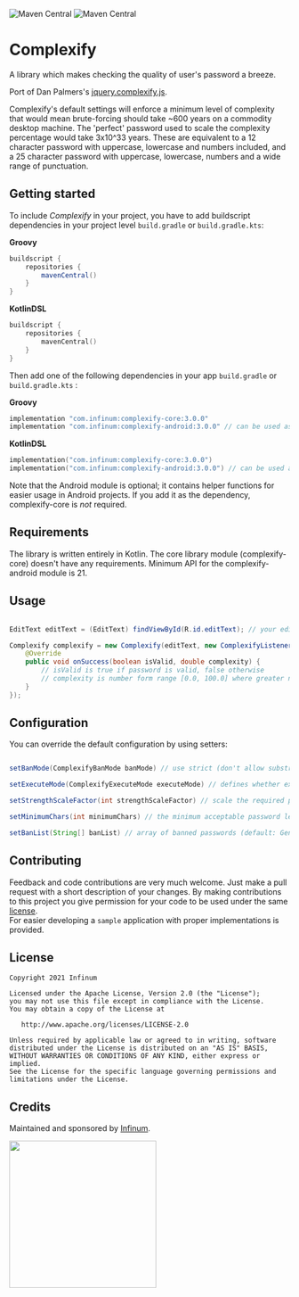 ![Maven Central](https://img.shields.io/maven-central/v/com.infinum.complexify/complexify-core) ![Maven Central](https://img.shields.io/maven-central/v/com.infinum.complexify/complexify-android)

# Complexify

A library which makes checking the quality of user's password a breeze.

Port of Dan Palmers's [jquery.complexify.js](https://github.com/danpalmer/jquery.complexify.js/).

Complexify's default settings will enforce a minimum level of complexity that would mean brute-forcing should take ~600 years on a commodity desktop machine. The 'perfect' password used to scale the complexity percentage would take 3x10^33 years. These are equivalent to a 12 character password with uppercase, lowercase and numbers included, and a 25 character password with uppercase, lowercase, numbers and a wide range of punctuation.

## Getting started

To include _Complexify_ in your project, you have to add buildscript dependencies in your project level `build.gradle` or `build.gradle.kts`:

**Groovy**
```groovy
buildscript {
    repositories {
        mavenCentral()
    }
}
```
**KotlinDSL**
```kotlin
buildscript {
    repositories {
        mavenCentral()
    }
}
```

Then add one of the following dependencies in your app `build.gradle` or `build.gradle.kts` :

**Groovy**
```groovy
implementation "com.infinum:complexify-core:3.0.0"
implementation "com.infinum:complexify-android:3.0.0" // can be used as a standalone dependency
```
**KotlinDSL**
```kotlin
implementation("com.infinum:complexify-core:3.0.0")
implementation("com.infinum:complexify-android:3.0.0") // can be used as a standalone dependency
```

Note that the Android module is optional; it contains helper functions for easier usage in Android projects. If you add it as the dependency,
complexify-core is _not_ required.

## Requirements

The library is written entirely in Kotlin. 
The core library module (complexify-core) doesn't have any requirements. 
Minimum API for the complexify-android module is 21.

## Usage

``` java

EditText editText = (EditText) findViewById(R.id.editText); // your editText where you want to check password complexity as user writes

Complexify complexify = new Complexify(editText, new ComplexifyListener() {
    @Override
    public void onSuccess(boolean isValid, double complexity) {
        // isValid is true if password is valid, false otherwise
        // complexity is number form range [0.0, 100.0] where greater number represents greater complexity
    }
});

```

## Configuration

You can override the default configuration by using setters:

``` java

setBanMode(ComplexifyBanMode banMode) // use strict (don't allow substrings of banned passwords) or loose (only ban exact matches) comparisons for banned passwords. (default: ComplexifyBanMode.STRICT)

setExecuteMode(ComplexifyExecuteMode executeMode) // defines whether execution is synchronous or asynchronous. (default: ComplexifyExecuteMode.SYNC)

setStrengthScaleFactor(int strengthScaleFactor) // scale the required password strength (higher numbers require a more complex password) (default: 1)

setMinimumChars(int minimumChars) // the minimum acceptable password length (default: 8)

setBanList(String[] banList) // array of banned passwords (default: Generated from 500 worst passwords and 370 Banned Twitter lists found <a href="http://www.skullsecurity.org/wiki/index.php/Passwords">here</a>)

```

## Contributing

Feedback and code contributions are very much welcome. Just make a pull request with a short description of your changes. By making contributions to this project you give permission for your code to be used under the same [license](LICENSE).  
For easier developing a `sample` application with proper implementations is provided.

## License

```
Copyright 2021 Infinum

Licensed under the Apache License, Version 2.0 (the "License");
you may not use this file except in compliance with the License.
You may obtain a copy of the License at

   http://www.apache.org/licenses/LICENSE-2.0

Unless required by applicable law or agreed to in writing, software
distributed under the License is distributed on an "AS IS" BASIS,
WITHOUT WARRANTIES OR CONDITIONS OF ANY KIND, either express or implied.
See the License for the specific language governing permissions and
limitations under the License.
```

## Credits

Maintained and sponsored by [Infinum](http://www.infinum.com).

<a href='https://infinum.co'>
  <img src='https://infinum.co/infinum.png' href='https://infinum.com' width='264'>
</a>

